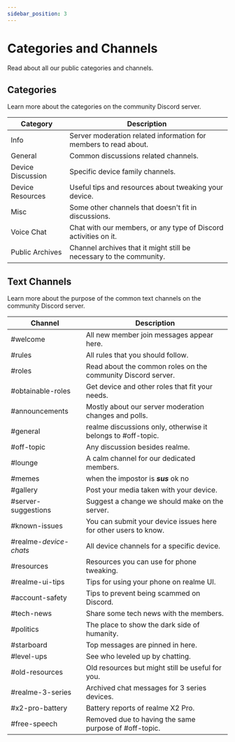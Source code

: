 ```yaml
---
sidebar_position: 3
---
```


# Categories and Channels

Read about all our public categories and channels.

## Categories

Learn more about the categories on the community Discord server.

| Category          | Description                                                         |
|-------------------|---------------------------------------------------------------------|
| Info              | Server moderation related information for members to read about.    |
| General           | Common discussions related channels.                                |
| Device Discussion | Specific device family channels.                                    |
| Device Resources  | Useful tips and resources about tweaking your device.               |
| Misc              | Some other channels that doesn't fit in discussions.                |
| Voice Chat        | Chat with our members, or any type of Discord activities on it.     |
| Public Archives   | Channel archives that it might still be necessary to the community. |

## Text Channels

Learn more about the purpose of the common text channels on the community Discord server.

| Channel                | Description                                                     |
|------------------------|-----------------------------------------------------------------|
| #welcome               | All new member join messages appear here.                       |
| #rules                 | All rules that you should follow.                               |
| #roles                 | Read about the common roles on the community Discord server.    |
| #obtainable-roles      | Get device and other roles that fit your needs.                 |
| #announcements         | Mostly about our server moderation changes and polls.           |
| #general               | realme discussions only, otherwise it belongs to #off-topic.    |
| #off-topic             | Any discussion besides realme.                                  |
| #lounge                | A calm channel for our dedicated members.                       |
| #memes                 | when the impostor is ***sus*** ok no                            |
| #gallery               | Post your media taken with your device.                         |
| #server-suggestions    | Suggest a change we should make on the server.                  |
| #known-issues          | You can submit your device issues here for other users to know. |
| #realme-*device-chats* | All device channels for a specific device.                      |
| #resources             | Resources you can use for phone tweaking.                       |
| #realme-ui-tips        | Tips for using your phone on realme UI.                         |
| #account-safety        | Tips to prevent being scammed on Discord.                       |
| #tech-news             | Share some tech news with the members.                          |
| #politics              | The place to show the dark side of humanity.                    |
| #starboard             | Top messages are pinned in here.                                |
| #level-ups             | See who leveled up by chatting.                                 |
| #old-resources         | Old resources but might still be useful for you.                |
| #realme-3-series       | Archived chat messages for 3 series devices.                    |
| #x2-pro-battery        | Battery reports of realme X2 Pro.                               |
| #free-speech           | Removed due to having the same purpose of #off-topic.           |